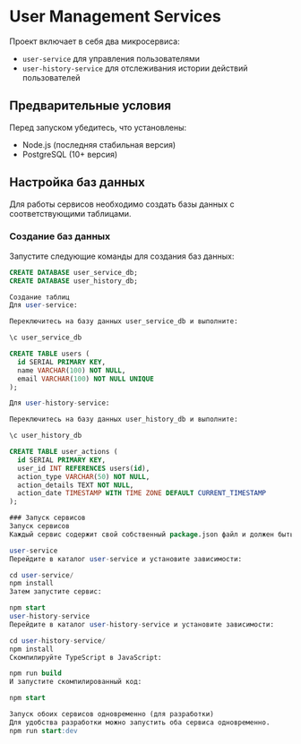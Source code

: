 # User Management Services

Проект включает в себя два микросервиса:
- `user-service` для управления пользователями
- `user-history-service` для отслеживания истории действий пользователей

## Предварительные условия

Перед запуском убедитесь, что установлены:
- Node.js (последняя стабильная версия)
- PostgreSQL (10+ версия)

## Настройка баз данных

Для работы сервисов необходимо создать базы данных с соответствующими таблицами.

### Создание баз данных

Запустите следующие команды для создания баз данных:

```sql
CREATE DATABASE user_service_db;
CREATE DATABASE user_history_db;

Создание таблиц
Для user-service:

Переключитесь на базу данных user_service_db и выполните:

\c user_service_db

CREATE TABLE users (
  id SERIAL PRIMARY KEY,
  name VARCHAR(100) NOT NULL,
  email VARCHAR(100) NOT NULL UNIQUE
);

Для user-history-service:

Переключитесь на базу данных user_history_db и выполните:

\c user_history_db

CREATE TABLE user_actions (
  id SERIAL PRIMARY KEY,
  user_id INT REFERENCES users(id),
  action_type VARCHAR(50) NOT NULL,
  action_details TEXT NOT NULL,
  action_date TIMESTAMP WITH TIME ZONE DEFAULT CURRENT_TIMESTAMP
);

### Запуск сервисов
Запуск сервисов
Каждый сервис содержит свой собственный package.json файл и должен быть запущен отдельно.

user-service
Перейдите в каталог user-service и установите зависимости:

cd user-service/
npm install
Затем запустите сервис:

npm start
user-history-service
Перейдите в каталог user-history-service и установите зависимости:

cd user-history-service/
npm install
Скомпилируйте TypeScript в JavaScript:

npm run build
И запустите скомпилированный код:

npm start

Запуск обоих сервисов одновременно (для разработки)
Для удобства разработки можно запустить оба сервиса одновременно.
npm run start:dev


